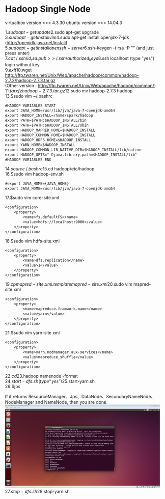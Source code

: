 # Hadoop Single Node

virtualbox version  >>>  4.3.30   ubuntu version  >>>  14.04.3
  
1.$sudo apt-get update  
2.$sudo apt-get upgrade  
3.$sudo apt-get install vim  
4.$sudo apt-get install openjdk-7-jdk (http://openjdk.java.net/install)  
5.$sudo apt-get install openssh-server  
6.$ssh-keygen -t rsa -P "" (and just press enter)  
7.$cat ~/.ssh/id_rsa.pub >> ~/.ssh/authorized_keys  
8.$ssh localhost (type "yes")  login without key  
9.$exit  
10.$wget http://ftp.twaren.net/Unix/Web/apache/hadoop/common/hadoop-2.7.3/hadoop-2.7.3.tar.gz   
   (Other version : http://ftp.twaren.net/Unix/Web/apache/hadoop/common/)  
11.$tar xfz hadoop-2.7.3.tar.gz  
12.$sudo mv hadoop-2.7.3 hadoop  
13.$sudo vim ~/.bashrc  
```
#HADOOP VARIABLES START
export JAVA_HOME=/usr/lib/jvm/java-7-openjdk-amd64
export HADOOP_INSTALL=/home/spark/hadoop 
export PATH=$PATH:$HADOOP_INSTALL/bin
export PATH=$PATH:$HADOOP_INSTALL/sbin
export HADOOP_MAPRED_HOME=$HADOOP_INSTALL
export HADOOP_COMMON_HOME=$HADOOP_INSTALL
export HADOOP_HDFS_HOME=$HADOOP_INSTALL
export YARN_HOME=$HADOOP_INSTALL
export HADOOP_COMMON_LIB_NATIVE_DIR=$HADOOP_INSTALL/lib/native
export HADOOP_OPTS="-Djava.library.path=$HADOOP_INSTALL/lib"
#HADOOP VARIABLES END
```  
14.$source ~/.bashrc  
15.$cd hadoop/etc/hadoop  
16.$sudo vim hadoop-env.sh  
```  
#export JAVA_HOME={JAVA_HOME}
export JAVA_HOME=/usr/lib/jvm/java-7-openjdk-amd64 
```  
17.$sudo vim core-site.xml  
```
<configuration>
    <property>
        <name>fs.defaultFS</name>
        <value>hdfs://localhost:9000</value>
    </property>
</configuration>
```
18.$sudo vim hdfs-site.xml  
```
<configuration>
    <property>
        <name>dfs.replication</name>
        <value>1</value>
    </property>
</configuration>
```  
19.$cp mapred-site.xml.template mapred-site.xml  
20.$sudo vim mapred-site.xml  
```
<configuration>
    <property>
        <name>mapreduce.framwork.name</name>
        <value>yarn</value>
    </property>
</configuration>
```
21.$sudo vim yarn-site.xml  
```
<configuration>
    <property>
        <name>yarn.nodmanager.aux-services</name>
        <value>mapreduce_shuffle</value>
    </property>
</configuration>
```  
22.$cd  
23.$hadoop namenode -format  
24.$start-dfs.sh (type “yes”)  
25.$start-yarn.sh  
26.$jps  
  
If it returns ResourceManager、Jps、DataNode、SecondaryNameNode、NodeManager and NameNode, then you are done.  
![Image title](https://github.com/oohyeah0331/Big-Data-Platform-Setup/blob/master/image/singlenode%E5%AE%89%E8%A3%9D%E5%AE%8C%E7%95%A2.PNG)  
27.$stop-dfs.sh  
28.$stop-yarn.sh  

